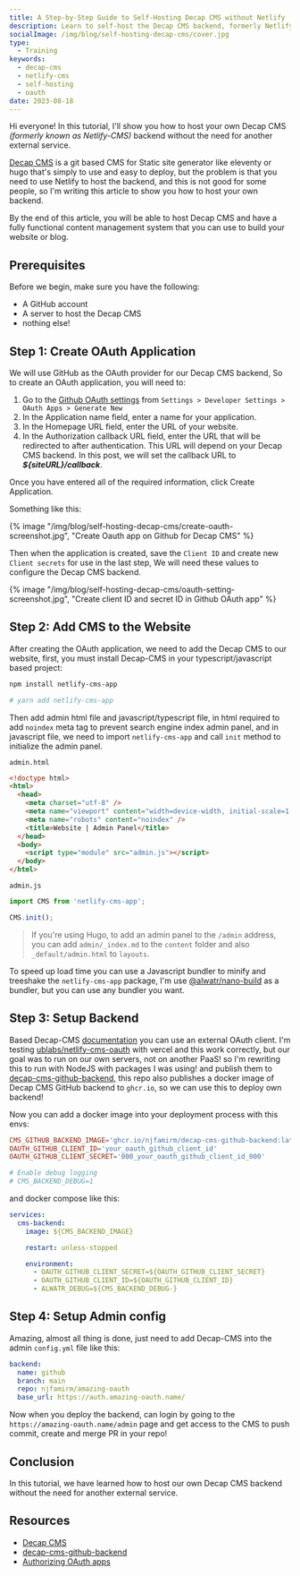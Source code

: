```yaml
---
title: A Step-by-Step Guide to Self-Hosting Decap CMS without Netlify
description: Learn to self-host the Decap CMS backend, formerly Netlify-CMS, without relying on external services. This step-by-step guide simplifies setting up a git-based CMS for static site generators, perfect for those seeking an independent and streamlined content management system.
socialImage: /img/blog/self-hosting-decap-cms/cover.jpg
type:
  - Training
keywords:
  - decap-cms
  - netlify-cms
  - self-hosting
  - oauth
date: 2023-08-18
---
```


Hi everyone!
In this tutorial, I'll show you how to host your own Decap CMS _(formerly known as Netlify-CMS)_ backend without the need for another external service.

[Decap CMS](https://github.com/decaporg/decap-cms) is a git based CMS for Static site generator like eleventy or hugo that's simply to use and easy to deploy, but the problem is that you need to use Netlify to host the backend, and this is not good for some people, so I'm writing this article to show you how to host your own backend.

By the end of this article, you will be able to host Decap CMS and have a fully functional content management system that you can use to build your website or blog.

## Prerequisites

Before we begin, make sure you have the following:

- A GitHub account
- A server to host the Decap CMS
- nothing else!

## Step 1: Create OAuth Application

We will use GitHub as the OAuth provider for our Decap CMS backend, So to create an OAuth application, you will need to:

1. Go to the [Github OAuth settings](https://github.com/settings/applications/new) from `Settings > Developer Settings > OAuth Apps > Generate New`
2. In the Application name field, enter a name for your application.
3. In the Homepage URL field, enter the URL of your website.
4. In the Authorization callback URL field, enter the URL that will be redirected to after authentication. This URL will depend on your Decap CMS backend. In this post, we will set the callback URL to _**${siteURL}/callback**_.

Once you have entered all of the required information, click Create Application.

Something like this:

{% image "/img/blog/self-hosting-decap-cms/create-oauth-screenshot.jpg", "Create Oauth app on Github for Decap CMS" %}

Then when the application is created, save the `Client ID` and create new `Client secrets` for use in the last step, We will need these values to configure the Decap CMS backend.

{% image "/img/blog/self-hosting-decap-cms/oauth-setting-screenshot.jpg", "Create client ID and secret ID in Github OAuth app" %}

## Step 2: Add CMS to the Website

After creating the OAuth application, we need to add the Decap CMS to our website, first, you must install Decap-CMS in your typescript/javascript based project:

```sh
npm install netlify-cms-app

# yarn add netlify-cms-app
```

Then add admin html file and javascript/typescript file, in html required to add `noindex` meta tag to prevent search engine index admin panel, and in javascript file, we need to import `netlify-cms-app` and call `init` method to initialize the admin panel.

`admin.html`

```html
<!doctype html>
<html>
  <head>
    <meta charset="utf-8" />
    <meta name="viewport" content="width=device-width, initial-scale=1.0" />
    <meta name="robots" content="noindex" />
    <title>Website | Admin Panel</title>
  </head>
  <body>
    <script type="module" src="admin.js"></script>
  </body>
</html>
```

`admin.js`

```js
import CMS from 'netlify-cms-app';

CMS.init();
```

> If you're using Hugo, to add an admin panel to the `/admin` address, you can add `admin/_index.md` to the `content` folder and also `_default/admin.html` to `layouts`.

To speed up load time you can use a Javascript bundler to minify and treeshake the `netlify-cms-app` package, I'm use [@alwatr/nano-build](https://github.com/Alwatr/nanolib/tree/next/packages/nano-build) as a bundler, but you can use any bundler you want.

## Step 3: Setup Backend

Based Decap-CMS [documentation](https://decapcms.org/docs/external-oauth-clients/)
you can use an external OAuth client.
I'm testing [ublabs/netlify-cms-oauth](https://github.com/ublabs/netlify-cms-oauth) with vercel and this work correctly, but our goal was to run on our own servers, not on another PaaS! so I'm rewriting this to run with NodeJS with packages I was using! and publish them to [decap-cms-github-backend](https://github.com/njfamirm/decap-cms-github-backend), this repo also publishes a docker image of Decap CMS GitHub backend to `ghcr.io`, so we can use this to deploy own backend!

Now you can add a docker image into your deployment process with this envs:

```toml
CMS_GITHUB_BACKEND_IMAGE='ghcr.io/njfamirm/decap-cms-github-backend:latest'
OAUTH_GITHUB_CLIENT_ID='your_oauth_github_client_id'
OAUTH_GITHUB_CLIENT_SECRET='000_your_oauth_github_client_id_000'

# Enable debug logging
# CMS_BACKEND_DEBUG=1
```

and docker compose like this:

```yaml
services:
  cms-backend:
    image: ${CMS_BACKEND_IMAGE}

    restart: unless-stopped

    environment:
      - OAUTH_GITHUB_CLIENT_SECRET=${OAUTH_GITHUB_CLIENT_SECRET}
      - OAUTH_GITHUB_CLIENT_ID=${OAUTH_GITHUB_CLIENT_ID}
      - ALWATR_DEBUG=${CMS_BACKEND_DEBUG-}
```

## Step 4: Setup Admin config

Amazing, almost all thing is done, just need to add Decap-CMS into the admin `config.yml` file like this:

```yaml
backend:
  name: github
  branch: main
  repo: njfamirm/amazing-oauth
  base_url: https://auth.amazing-oauth.name/
```

Now when you deploy the backend, can login by going to the `https://amazing-oauth.name/admin` page and get access to the CMS to push commit, create and merge PR in your repo!

## Conclusion

In this tutorial, we have learned how to host our own Decap CMS backend without the need for another external service.

## Resources

- [Decap CMS](https://decapcms.org/)
- [decap-cms-github-backend](https://github.com/njfamirm/decap-cms-github-backend)
- [Authorizing OAuth apps](https://docs.github.com/en/apps/oauth-apps/building-oauth-apps/authorizing-oauth-apps)

